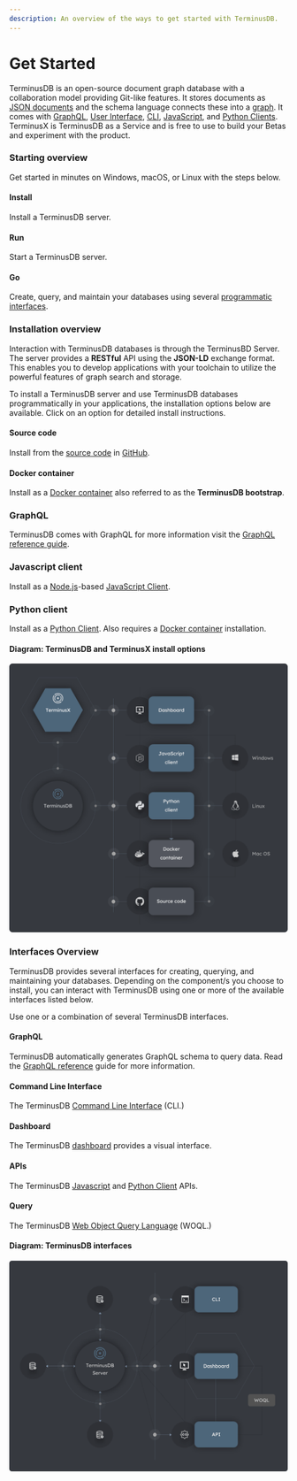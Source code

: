 ```yaml
---
description: An overview of the ways to get started with TerminusDB.
---
```


# Get Started

TerminusDB is an open-source document graph database with a collaboration model providing Git-like features. It stores documents as [JSON documents](../explanations/documents.md) and the schema language connects these into a [graph](../explanations/graphs.md). It comes with [GraphQL](../guides/reference-guides/graphql-reference/graphql\_query.md), [User Interface](broken-reference), [CLI](../guides/reference-guides/cli.md), [JavaScript](../guides/reference-guides/javascript-client-reference/), and [Python Clients](../guides/reference-guides/python-client-reference/). TerminusX is TerminusDB as a Service and is free to use to build your Betas and experiment with the product.

### Starting overview

Get started in minutes on Windows, macOS, or Linux with the steps below.

#### Install

Install a TerminusDB server.

#### Run

Start a TerminusDB server.

#### Go

Create, query, and maintain your databases using several [programmatic interfaces](index.md#interfaces-overview).

### Installation overview

Interaction with TerminusDB databases is through the TerminusBD Server. The server provides a **RESTful** API using the **JSON-LD** exchange format. This enables you to develop applications with your toolchain to utilize the powerful features of graph search and storage.

To install a TerminusDB server and use TerminusDB databases programmatically in your applications, the installation options below are available. Click on an option for detailed install instructions.

#### Source code

Install from the [source code](install/install-from-source-code.md) in [GitHub](https://github.com/terminusdb/terminusdb).

#### Docker container

Install as a [Docker container](install/install-as-docker-container.md) also referred to as the **TerminusDB bootstrap**.

### GraphQL

TerminusDB comes with GraphQL for more information visit the [GraphQL reference guide](../guides/reference-guides/graphql-reference/graphql\_query.md).

### Javascript client

Install as a [Node.js](https://nodejs.org/en/download/)-based [JavaScript Client](install-client/install-javascript-client.md).

### Python client

Install as a [Python Client](install-client/install-python-client.md). Also requires a [Docker container](install/install-as-docker-container.md) installation.

#### Diagram: TerminusDB and TerminusX install options

![](../img/diagrams/terminusdb-install-options.png)

### Interfaces Overview

TerminusDB provides several interfaces for creating, querying, and maintaining your databases. Depending on the component/s you choose to install, you can interact with TerminusDB using one or more of the available interfaces listed below.

Use one or a combination of several TerminusDB interfaces.

#### GraphQL

TerminusDB automatically generates GraphQL schema to query data. Read the [GraphQL reference](../guides/reference-guides/graphql-reference/graphql\_query.md) guide for more information.

#### Command Line Interface

The TerminusDB [Command Line Interface](../guides/reference-guides/cli.md) (CLI.)

#### Dashboard

The TerminusDB [dashboard](https://dashboard.terminusdb.com) provides a visual interface.

#### APIs

The TerminusDB [Javascript](../guides/how-to-guides/use-the-javascript-client/javascript-client.md) and [Python Client](broken-reference) APIs.

#### Query

The TerminusDB [Web Object Query Language](../explanations/woql.md) (WOQL.)

#### Diagram: TerminusDB interfaces

![](../img/diagrams/terminusdb-interfaces.png)

